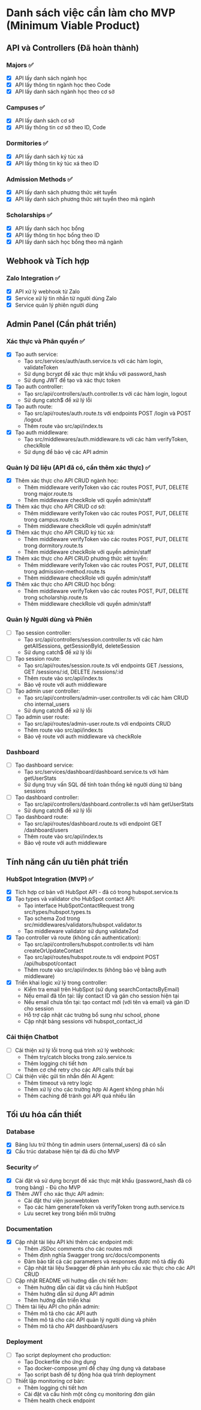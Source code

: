 # Danh sách việc cần làm cho MVP (Minimum Viable Product)

## API và Controllers (Đã hoàn thành)

### Majors ✅
- [x] API lấy danh sách ngành học
- [x] API lấy thông tin ngành học theo Code
- [x] API lấy danh sách ngành học theo cơ sở

### Campuses ✅
- [x] API lấy danh sách cơ sở
- [x] API lấy thông tin cơ sở theo ID, Code

### Dormitories ✅
- [x] API lấy danh sách ký túc xá
- [x] API lấy thông tin ký túc xá theo ID

### Admission Methods ✅
- [x] API lấy danh sách phương thức xét tuyển
- [x] API lấy danh sách phương thức xét tuyển theo mã ngành

### Scholarships ✅
- [x] API lấy danh sách học bổng
- [x] API lấy thông tin học bổng theo ID
- [x] API lấy danh sách học bổng theo mã ngành

## Webhook và Tích hợp

### Zalo Integration ✅
- [x] API xử lý webhook từ Zalo
- [x] Service xử lý tin nhắn từ người dùng Zalo
- [x] Service quản lý phiên người dùng

## Admin Panel (Cần phát triển)

### Xác thực và Phân quyền ✅
- [x] Tạo auth service:
  - Tạo src/services/auth/auth.service.ts với các hàm login, validateToken
  - Sử dụng bcrypt để xác thực mật khẩu với password_hash
  - Sử dụng JWT để tạo và xác thực token
- [x] Tạo auth controller:
  - Tạo src/api/controllers/auth.controller.ts với các hàm login, logout
  - Sử dụng catch$ để xử lý lỗi
- [x] Tạo auth route:
  - Tạo src/api/routes/auth.route.ts với endpoints POST /login và POST /logout
  - Thêm route vào src/api/index.ts
- [x] Tạo auth middleware:
  - Tạo src/middlewares/auth.middleware.ts với các hàm verifyToken, checkRole
  - Sử dụng để bảo vệ các API admin

### Quản lý Dữ liệu (API đã có, cần thêm xác thực) ✅
- [x] Thêm xác thực cho API CRUD ngành học:
  - Thêm middleware verifyToken vào các routes POST, PUT, DELETE trong major.route.ts
  - Thêm middleware checkRole với quyền admin/staff
- [x] Thêm xác thực cho API CRUD cơ sở:
  - Thêm middleware verifyToken vào các routes POST, PUT, DELETE trong campus.route.ts
  - Thêm middleware checkRole với quyền admin/staff
- [x] Thêm xác thực cho API CRUD ký túc xá:
  - Thêm middleware verifyToken vào các routes POST, PUT, DELETE trong dormitory.route.ts
  - Thêm middleware checkRole với quyền admin/staff
- [x] Thêm xác thực cho API CRUD phương thức xét tuyển:
  - Thêm middleware verifyToken vào các routes POST, PUT, DELETE trong admission-method.route.ts
  - Thêm middleware checkRole với quyền admin/staff
- [x] Thêm xác thực cho API CRUD học bổng:
  - Thêm middleware verifyToken vào các routes POST, PUT, DELETE trong scholarship.route.ts
  - Thêm middleware checkRole với quyền admin/staff

### Quản lý Người dùng và Phiên
- [ ] Tạo session controller:
  - Tạo src/api/controllers/session.controller.ts với các hàm getAllSessions, getSessionById, deleteSession
  - Sử dụng catch$ để xử lý lỗi
- [ ] Tạo session route:
  - Tạo src/api/routes/session.route.ts với endpoints GET /sessions, GET /sessions/:id, DELETE /sessions/:id
  - Thêm route vào src/api/index.ts
  - Bảo vệ route với auth middleware
- [ ] Tạo admin user controller:
  - Tạo src/api/controllers/admin-user.controller.ts với các hàm CRUD cho internal_users
  - Sử dụng catch$ để xử lý lỗi
- [ ] Tạo admin user route:
  - Tạo src/api/routes/admin-user.route.ts với endpoints CRUD
  - Thêm route vào src/api/index.ts
  - Bảo vệ route với auth middleware và checkRole

### Dashboard
- [ ] Tạo dashboard service:
  - Tạo src/services/dashboard/dashboard.service.ts với hàm getUserStats
  - Sử dụng truy vấn SQL để tính toán thống kê người dùng từ bảng sessions
- [ ] Tạo dashboard controller:
  - Tạo src/api/controllers/dashboard.controller.ts với hàm getUserStats
  - Sử dụng catch$ để xử lý lỗi
- [ ] Tạo dashboard route:
  - Tạo src/api/routes/dashboard.route.ts với endpoint GET /dashboard/users
  - Thêm route vào src/api/index.ts
  - Bảo vệ route với auth middleware

## Tính năng cần ưu tiên phát triển

### HubSpot Integration (MVP) ✅
- [x] Tích hợp cơ bản với HubSpot API - đã có trong hubspot.service.ts
- [x] Tạo types và validator cho HubSpot contact API:
  - Tạo interface HubSpotContactRequest trong src/types/hubspot.types.ts
  - Tạo schema Zod trong src/middlewares/validators/hubspot.validator.ts
  - Tạo middleware validator sử dụng validateZod
- [x] Tạo controller và route (không cần authentication):
  - Tạo src/api/controllers/hubspot.controller.ts với hàm createOrUpdateContact
  - Tạo src/api/routes/hubspot.route.ts với endpoint POST /api/hubspot/contact
  - Thêm route vào src/api/index.ts (không bảo vệ bằng auth middleware)
- [x] Triển khai logic xử lý trong controller:
  - Kiểm tra email trên HubSpot (sử dụng searchContactsByEmail)
  - Nếu email đã tồn tại: lấy contact ID và gán cho session hiện tại
  - Nếu email chưa tồn tại: tạo contact mới (với tên và email) và gán ID cho session
  - Hỗ trợ cập nhật các trường bổ sung như school, phone
  - Cập nhật bảng sessions với hubspot_contact_id

### Cải thiện Chatbot
- [ ] Cải thiện xử lý lỗi trong quá trình xử lý webhook:
  - Thêm try/catch blocks trong zalo.service.ts
  - Thêm logging chi tiết hơn
  - Thêm cơ chế retry cho các API calls thất bại
- [ ] Cải thiện việc gửi tin nhắn đến AI Agent:
  - Thêm timeout và retry logic
  - Thêm xử lý cho các trường hợp AI Agent không phản hồi
  - Thêm caching để tránh gọi API quá nhiều lần

## Tối ưu hóa cần thiết

### Database
- [x] Bảng lưu trữ thông tin admin users (internal_users) đã có sẵn
- [x] Cấu trúc database hiện tại đã đủ cho MVP

### Security ✅
- [x] Cài đặt và sử dụng bcrypt để xác thực mật khẩu (password_hash đã có trong bảng) - Đủ cho MVP
- [x] Thêm JWT cho xác thực API admin:
  - Cài đặt thư viện jsonwebtoken
  - Tạo các hàm generateToken và verifyToken trong auth.service.ts
  - Lưu secret key trong biến môi trường

### Documentation
- [x] Cập nhật tài liệu API khi thêm các endpoint mới:
  - Thêm JSDoc comments cho các routes mới
  - Thêm định nghĩa Swagger trong src/docs/components
  - Đảm bảo tất cả các parameters và responses được mô tả đầy đủ
  - Cập nhật tài liệu Swagger để phản ánh yêu cầu xác thực cho các API CRUD
- [ ] Cập nhật README với hướng dẫn chi tiết hơn:
  - Thêm hướng dẫn cài đặt và cấu hình HubSpot
  - Thêm hướng dẫn sử dụng API admin
  - Thêm hướng dẫn triển khai
- [ ] Thêm tài liệu API cho phần admin:
  - Thêm mô tả cho các API auth
  - Thêm mô tả cho các API quản lý người dùng và phiên
  - Thêm mô tả cho API dashboard/users

### Deployment
- [ ] Tạo script deployment cho production:
  - Tạo Dockerfile cho ứng dụng
  - Tạo docker-compose.yml để chạy ứng dụng và database
  - Tạo script bash để tự động hóa quá trình deployment
- [ ] Thiết lập monitoring cơ bản:
  - Thêm logging chi tiết hơn
  - Cài đặt và cấu hình một công cụ monitoring đơn giản
  - Thêm health check endpoint
